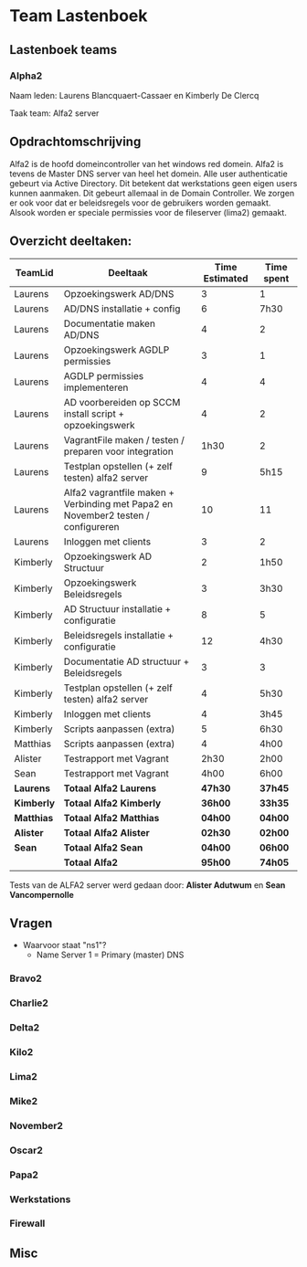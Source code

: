 # Team Lastenboek

## Lastenboek teams

### Alpha2
Naam leden: Laurens Blancquaert-Cassaer en Kimberly De Clercq

Taak team: Alfa2 server

## Opdrachtomschrijving
Alfa2 is de hoofd domeincontroller van het windows red domein. Alfa2 is tevens de Master DNS server van heel het domein.
Alle user authenticatie gebeurt via Active Directory. Dit betekent dat werkstations geen eigen users kunnen aanmaken. Dit gebeurt allemaal in de Domain Controller. We zorgen er ook voor dat er beleidsregels voor de gebruikers worden gemaakt. Alsook worden er speciale permissies voor de fileserver (lima2) gemaakt.

## Overzicht deeltaken:
| TeamLid                     | Deeltaak          | Time Estimated | Time spent  |
| --------------              | --------------    | -------------- | --------------|
| Laurens | Opzoekingswerk AD/DNS   | 3        |      1         |
| Laurens | AD/DNS installatie + config   |  6 |      7h30      |
| Laurens | Documentatie maken AD/DNS  |  4   |         2      |
| Laurens | Opzoekingswerk AGDLP permissies | 3 |      1        |
| Laurens | AGDLP permissies implementeren  | 4 |      4        |
| Laurens | AD voorbereiden op SCCM install script + opzoekingswerk | 4 |    2      |
| Laurens | VagrantFile maken / testen / preparen voor integration | 1h30 |   2      |
| Laurens | Testplan opstellen (+ zelf testen) alfa2 server | 9 |  5h15 |
| Laurens | Alfa2 vagrantfile maken + Verbinding met Papa2 en November2 testen / configureren| 10 | 11 | 
| Laurens| Inloggen met clients | 3  | 2  |
| Kimberly| Opzoekingswerk AD Structuur | 2  | 1h50   |
| Kimberly| Opzoekingswerk Beleidsregels | 3 | 3h30   |
| Kimberly| AD Structuur installatie + configuratie | 8 |  5 |
| Kimberly| Beleidsregels installatie + configuratie | 12 |  4h30  |
| Kimberly| Documentatie AD structuur + Beleidsregels | 3 |  3   |
| Kimberly| Testplan opstellen (+ zelf testen) alfa2 server | 4  | 5h30  |
| Kimberly| Inloggen met clients | 4  | 3h45  |
| Kimberly| Scripts aanpassen (extra) | 5 |  6h30    |
| Matthias| Scripts aanpassen (extra) | 4 |  4h00    |
| Alister| Testrapport met Vagrant | 2h30 |  2h00    |
| Sean| Testrapport met Vagrant | 4h00 |  6h00    |
| **Laurens**|  **Totaal Alfa2 Laurens**    | **47h30** |  **37h45**    |
| **Kimberly**|  **Totaal Alfa2 Kimberly**    | **36h00** |  **33h35**   |
| **Matthias**|  **Totaal Alfa2 Matthias**    | **04h00** |  **04h00**   |
| **Alister**|  **Totaal Alfa2 Alister**    | **02h30** |  **02h00**   |
| **Sean**|  **Totaal Alfa2 Sean**    | **04h00** |  **06h00**   |
| | **Totaal Alfa2**     | **95h00** |  **74h05**   |


Tests van de ALFA2 server werd gedaan door: **Alister Adutwum** en **Sean Vancompernolle**

## Vragen
- Waarvoor staat "ns1"?
    - Name Server 1 = Primary (master) DNS  

### Bravo2

### Charlie2

### Delta2

### Kilo2

### Lima2

### Mike2

### November2

### Oscar2

### Papa2

### Werkstations

### Firewall

## Misc
